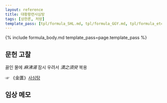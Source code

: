 ```yaml
---
layout: reference
title: 대황황련사심탕
tags: [상한론, 처방]
template_pass: [tpl/formula_SHL.md, tpl/formula_GGY.md, tpl/formula_etc.md]
---
```



{% include formula_body.md template_pass=page.template_pass %}

## 문헌 고찰

끓인 물에 _麻沸湯_ 잠시 우려서 _漬之須臾_ 복용

☞ 《金匱》[사심탕]({{site.formulaurl}}/사심탕)

## 임상 메모
